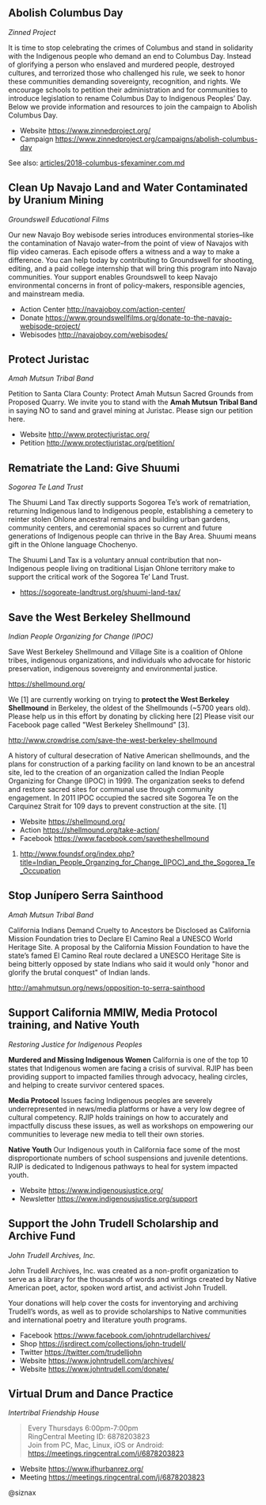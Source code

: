 Abolish Columbus Day
--------------------

_Zinned Project_

It is time to stop celebrating the crimes of Columbus and stand in
solidarity with the Indigenous people who demand an end to Columbus
Day. Instead of glorifying a person who enslaved and murdered people,
destroyed cultures, and terrorized those who challenged his rule, we
seek to honor these communities demanding sovereignty, recognition,
and rights. We encourage schools to petition their administration and
for communities to introduce legislation to rename Columbus Day to
Indigenous Peoples’ Day. Below we provide information and resources to
join the campaign to Abolish Columbus Day.

* Website https://www.zinnedproject.org/
* Campaign https://www.zinnedproject.org/campaigns/abolish-columbus-day

See also: [articles/2018-columbus-sfexaminer.com.md](articles/2018-columbus-sfexaminer.com.md)


Clean Up Navajo Land and Water Contaminated by Uranium Mining
-------------------------------------------------------------

_Groundswell Educational Films_

Our new Navajo Boy webisode series introduces environmental
stories–like the contamination of Navajo water–from the point of view
of Navajos with flip video cameras. Each episode offers a witness and
a way to make a difference. You can help today by contributing to
Groundswell for shooting, editing, and a paid college internship that
will bring this program into Navajo communities.  Your support enables
Groundswell to keep Navajo environmental concerns in front of
policy-makers, responsible agencies, and mainstream media.

* Action Center http://navajoboy.com/action-center/
* Donate https://www.groundswellfilms.org/donate-to-the-navajo-webisode-project/
* Webisodes http://navajoboy.com/webisodes/  


Protect Juristac
----------------

_Amah Mutsun Tribal Band_

Petition to Santa Clara County: Protect Amah Mutsun Sacred Grounds
from Proposed Quarry. We invite you to stand with the **Amah Mutsun
Tribal Band** in saying NO to sand and gravel mining at
Juristac. Please sign our petition here.

* Website http://www.protectjuristac.org/
* Petition http://www.protectjuristac.org/petition/


Rematriate the Land: Give Shuumi
--------------------------------

_Sogorea Te Land Trust_

The Shuumi Land Tax directly supports Sogorea Te’s work of
rematriation, returning Indigenous land to Indigenous people,
establishing a cemetery to reinter stolen Ohlone ancestral remains and
building urban gardens, community centers, and ceremonial spaces so
current and future generations of Indigenous people can thrive in the
Bay Area. Shuumi means gift in the Ohlone language Chochenyo.

The Shuumi Land Tax is a voluntary annual contribution that
non-Indigenous people living on traditional Lisjan Ohlone territory
make to support the critical work of the Sogorea Te’ Land Trust.

* https://sogoreate-landtrust.org/shuumi-land-tax/


Save the West Berkeley Shellmound
---------------------------------

_Indian People Organizing for Change (IPOC)_

Save West Berkeley Shellmound and Village Site is a coalition of
Ohlone tribes, indigenous organizations, and individuals who advocate
for historic preservation, indigenous sovereignty and environmental
justice.

https://shellmound.org/

We [1] are currently working on trying to **protect the West Berkeley
Shellmound** in Berkeley, the oldest of the Shellmounds (~5700 years
old). Please help us in this effort by donating by clicking here [2]
Please visit our Facebook page called "West Berkeley Shellmound" [3].

http://www.crowdrise.com/save-the-west-berkeley-shellmound

A history of cultural desecration of Native American shellmounds, and
the plans for construction of a parking facility on land known to be
an ancestral site, led to the creation of an organization called the
Indian People Organizing for Change (IPOC) in 1999. The organization
seeks to defend and restore sacred sites for communal use through
community engagement. In 2011 IPOC occupied the sacred site Sogorea Te
on the Carquinez Strait for 109 days to prevent construction at the
site. [1]

* Website https://shellmound.org/
* Action https://shellmound.org/take-action/
* Facebook https://www.facebook.com/savetheshellmound

1. http://www.foundsf.org/index.php?title=Indian_People_Organzing_for_Change_(IPOC)_and_the_Sogorea_Te_Occupation


Stop Junípero Serra Sainthood
-----------------------------

_Amah Mutsun Tribal Band_

California Indians Demand Cruelty to Ancestors be Disclosed as
California Mission Foundation tries to Declare El Camino Real a UNESCO
World Heritage Site. A proposal by the California Mission Foundation
to have the state’s famed El Camino Real route declared a UNESCO
Heritage Site is being bitterly opposed by state Indians who said it
would only "honor and glorify the brutal conquest" of Indian lands.

http://amahmutsun.org/news/opposition-to-serra-sainthood


Support California MMIW, Media Protocol training, and Native Youth
------------------------------------------------------------------

_Restoring Justice for Indigenous Peoples_

**Murdered and Missing Indigenous Women**
California is one of the top 10 states that Indigenous women are
facing a crisis of survival. RJIP has been providing support to
impacted families through advocacy, healing circles, and helping to
create survivor centered spaces.

**Media Protocol**
Issues facing Indigenous peoples are severely underrepresented in
news/media platforms or have a very low degree of cultural
competency. RJIP holds trainings on how to accurately and impactfully
discuss these issues, as well as workshops on empowering our
communities to leverage new media to tell their own stories.

**Native Youth**
Our Indigenous youth in California face some of the most
disproportionate numbers of school suspensions and juvenile
detentions. RJIP is dedicated to Indigenous pathways to heal for
system impacted youth.

* Website https://www.indigenousjustice.org/
* Newsletter https://www.indigenousjustice.org/support


Support the John Trudell Scholarship and Archive Fund
-----------------------------------------------------

_John Trudell Archives, Inc._

John Trudell Archives, Inc. was created as a non-profit organization
to serve as a library for the thousands of words and writings created
by Native American poet, actor, spoken word artist, and activist John
Trudell.

Your donations will help cover the costs for inventorying and
archiving Trudell’s words, as well as to provide scholarships to
Native communities and international poetry and literature youth
programs.

* Facebook https://www.facebook.com/johntrudellarchives/
* Shop https://jsrdirect.com/collections/john-trudell/
* Twitter https://twitter.com/trudelljohn
* Website https://www.johntrudell.com/archives/
* Website https://www.johntrudell.com/donate/


Virtual Drum and Dance Practice
-------------------------------

_Intertribal Friendship House_

> Every Thursdays 6:00pm-7:00pm    
> RingCentral Meeting ID: 6878203823    
> Join from PC, Mac, Linux, iOS or Android:     
> https://meetings.ringcentral.com/j/6878203823

* Website https://www.ifhurbanrez.org/
* Meeting https://meetings.ringcentral.com/j/6878203823


@siznax
